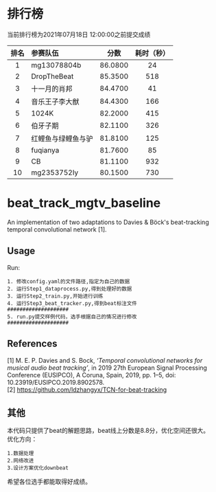 # 排行榜
当前排行榜为2021年07月18日 12:00:00之前提交成绩  

| 排名 | 参赛队伍 | 分数 | 耗时（秒） |
| :----:| :---- | :----: | :----: |
| 1 | mg13078804b | 86.0800 | 24 |
| 2 | DropTheBeat | 85.3500 | 518 |
| 3 | 十一月的肖邦 | 84.4700 | 41 |
| 4 | 音乐王子李大猷 | 84.4300 | 166 |
| 5 | 1024K | 82.2000 | 415 |
| 6 | 伯牙子期 | 82.1100 | 326 |
| 7 | 红鲤鱼与绿鲤鱼与驴 | 81.8100 | 125 |
| 8 | fuqianya | 81.7600 | 85 |
| 9 | CB | 81.1100 | 932 |
| 10 | mg2353752Iy | 80.1500 | 730 |

# beat_track_mgtv_baseline

An implementation of two adaptations to Davies &amp; Böck's beat-tracking temporal convolutional network [1].

## Usage

Run:
```
1. 修改config.yaml的文件路径,指定为自己的数据  
2. 运行Step1_dataprocess.py,得到处理好的数据
3. 运行Step2_train.py,开始进行训练
4. 运行Step3_beat_tracker.py,得到beat标注文件
####################
5. run.py提交样例代码，选手根据自己的情况进行修改
####################
```

## References

[1] M. E. P. Davies and S. Bock, _‘Temporal convolutional networks for musical audio beat tracking’_, in 2019 27th European Signal Processing Conference (EUSIPCO), A Coruna, Spain, 2019, pp. 1–5, doi: 10.23919/EUSIPCO.2019.8902578.    
[2] https://github.com/ldzhangyx/TCN-for-beat-tracking  

## 其他  

本代码只提供了beat的解题思路，beat线上分数是8.8分，优化空间还很大。  
优化方向： 
```
1.数据处理  
2.网络改进  
3.设计方案优化downbeat
```
希望各位选手都能取得好成绩。
